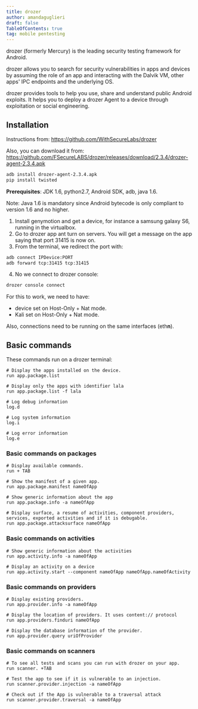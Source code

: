 ```yaml
---
title: drozer
author: amandaguglieri
draft: false
TableOfContents: true
tag: mobile pentesting
---
```


drozer (formerly Mercury) is the leading security testing framework for Android.

drozer allows you to search for security vulnerabilities in apps and devices by assuming the role of an app and interacting with the Dalvik VM, other apps' IPC endpoints and the underlying OS.

drozer provides tools to help you use, share and understand public Android exploits. It helps you to deploy a drozer Agent to a device through exploitation or social engineering.

## Installation

Instructions from: https://github.com/WithSecureLabs/drozer

Also, you can download it from: https://github.com/FSecureLABS/drozer/releases/download/2.3.4/drozer-agent-2.3.4.apk

```bash
adb install drozer-agent-2.3.4.apk
pip install twisted
```

**Prerequisites**: JDK 1.6, python2.7, Android SDK, adb, java 1.6.

Note: Java 1.6 is mandatory since Android bytecode is only compliant to version 1.6 and no higher.

1. Install genymotion and get a device, for instance a samsung galaxy S6, running in the virtualbox.
2. Go to drozer app ant turn on servers. You will get a message on the app saying that port 31415 is now on.
3. From the terminal, we redirect the port with:
```bash
adb connect IPDevice:PORT
adb forward tcp:31415 tcp:31415
```
4. No we connect to drozer console:
```bash
drozer console connect
```

For this to work, we need to have: 

+ device set on Host-Only + Nat mode.
+ Kali set on Host-Only + Nat mode.

Also, connections need to be running on the same interfaces (eth**n**).


## Basic commands

These commands run on a drozer terminal:

```drozer
# Display the apps installed on the device.
run app.package.list

# Display only the apps with identifier lala
run app.package.list -f lala

# Log debug information
log.d

# Log system information
log.i

# Log error information
log.e

```

### Basic commands on packages

```
# Display available commands.
run + TAB

# Show the manifest of a given app.
run app.package.manifest nameOfApp

# Show generic information about the app
run app.package.info -a nameOfApp

# Display surface, a resume of activities, component providers, services, exported activities and if it is debugable.
run app.package.attacksurface nameOfApp
```

### Basic commands on activities

```
# Show generic information about the activities
run app.activity.info -a nameOfApp

# Display an activity on a device
run app.activity.start --component nameOfApp nameOfApp.nameOfActivity
```

### Basic commands on providers


```
# Display existing providers.
run app.provider.info -a nameOfApp

# Display the location of providers. It uses content:// protocol
run app.providers.finduri nameOfApp

# Display the database information of the provider.
run app.provider.query uriOfProvider
```

### Basic commands on scanners


```
# To see all tests and scans you can run with drozer on your app.
run scanner. +TAB

# Test the app to see if it is vulnerable to an injection.
run scanner.provider.injection -a nameOfApp

# Check out if the App is vulnerable to a traversal attack
run scanner.provider.traversal -a nameOfApp
```

